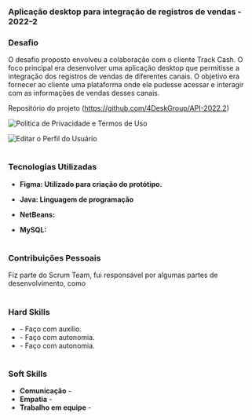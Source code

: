 ### Aplicação desktop para integração de registros de vendas - 2022-2

### Desafio

O desafio proposto envolveu a colaboração com o cliente Track Cash. O foco principal era desenvolver uma aplicação desktop que permitisse a integração dos registros de vendas de diferentes canais. O objetivo era fornecer ao cliente uma plataforma onde ele pudesse acessar e interagir com as informações de vendas desses canais.

Repositório do projeto (https://github.com/4DeskGroup/API-2022.2)

![Politica de Privacidade e Termos de Uso](https://github.com/Diane-Moreno/Portfolio-Diane/assets/102235722/ea380354-2ec0-4670-8c96-1a7fb7b96e57)

![Editar o Perfil do Usuário](https://github.com/Diane-Moreno/Portfolio-Diane/assets/102235722/fedb8d4e-b822-434d-bc37-22e845467b7c)

<h1></h1>

### Tecnologias Utilizadas
<div>
    <ul>
      <li>
        <b> Figma: Utilizado para criação do protótipo. </b>  
      </li>
    </ul>
  </span>
</div>
<div>
    <ul>
      <li>
        <b> Java: Linguagem de programação </b>  
      </li>
    </ul>
  </span>
</div>
<div>
    <ul>
      <li>
        <b> NetBeans: </b>  
      </li>
    </ul>
  </span>
</div>
<div>
    <ul>
      <li>
        <b> MySQL: </b>  
      </li>
    </ul>
  </span>
</div>
</div>

<h1></h1>

### Contribuições Pessoais
Fiz parte do Scrum Team, fui responsável por algumas partes de desenvolvimento, como 

<h1></h1>

### Hard Skills
<ul>
  <li><b></b> - Faço com auxílio.</li>
  <li><b></b> - Faço com autonomia.</li>
  <li><b></b> - Faço com autonomia.</li>
</ul>

<h1></h1>

### Soft Skills
<ul>
  <li><b>Comunicação</b> - </li>
  <li><b>Empatia</b> - </li>
  <li><b>Trabalho em equipe</b> - </li>
</ul>
